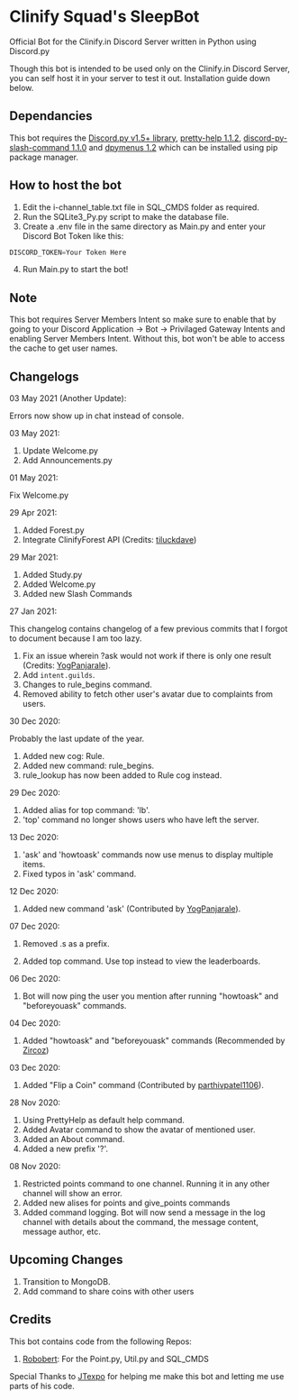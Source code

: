 # Clinify Squad's SleepBot

Official Bot for the Clinify.in Discord Server written in Python using Discord.py

Though this bot is intended to be used only on the Clinify.in Discord Server, you can self host it in your server to test it out. Installation guide down below.

## Dependancies

This bot requires the [Discord.py v1.5+ library](https://discordpy.readthedocs.io/), [pretty-help 1.1.2](https://pypi.org/project/discord-pretty-help/), [discord-py-slash-command 1.1.0](https://pypi.org/project/discord-py-slash-command/) and [dpymenus 1.2](https://pypi.org/project/dpymenus/) which can be installed using pip package manager.

## How to host the bot

1. Edit the i-channel_table.txt file in SQL_CMDS folder as required.
2. Run the SQLite3_Py.py script to make the database file.
3. Create a .env file in the same directory as Main.py and enter your Discord Bot Token like this:

```py
DISCORD_TOKEN=Your Token Here
```

4. Run Main.py to start the bot!

## Note

This bot requires Server Members Intent so make sure to enable that by going to your Discord Application -> Bot -> Privilaged Gateway Intents and enabling Server Members Intent. Without this, bot won't be able to access the cache to get user names.

## Changelogs

03 May 2021 (Another Update):

Errors now show up in chat instead of console.

03 May 2021:

1. Update Welcome.py
2. Add Announcements.py

01 May 2021:

Fix Welcome.py

29 Apr 2021:

1. Added Forest.py
2. Integrate ClinifyForest API (Credits: [tiluckdave](https://github.com/tiluckdave))

29 Mar 2021:

1. Added Study.py
2. Added Welcome.py
3. Added new Slash Commands

27 Jan 2021:

This changelog contains changelog of a few previous commits that I forgot to document because I am too lazy.

1. Fix an issue wherein ?ask would not work if there is only one result (Credits: [YogPanjarale](https://github.com/YogPanjarale)).
2. Add `intent.guilds`.
3. Changes to rule_begins command.
4. Removed ability to fetch other user's avatar due to complaints from users.

30 Dec 2020:

Probably the last update of the year.

1. Added new cog: Rule.
2. Added new command: rule_begins.
3. rule_lookup has now been added to Rule cog instead.

29 Dec 2020:

1. Added alias for top command: 'lb'.
2. 'top' command no longer shows users who have left the server.

13 Dec 2020:

1. 'ask' and 'howtoask' commands now use menus to display multiple items.
2. Fixed typos in 'ask' command.

12 Dec 2020:

1. Added new command 'ask' (Contributed by [YogPanjarale](https://github.com/YogPanjarale)).

07 Dec 2020:

1. Removed .s as a prefix.

2. Added top command. Use top instead to view the leaderboards.

06 Dec 2020:

1. Bot will now ping the user you mention after running "howtoask" and "beforeyouask" commands.

04 Dec 2020:

1. Added "howtoask" and "beforeyouask" commands (Recommended by [Zircoz](https://github.com/Zircoz))

03 Dec 2020:

1. Added "Flip a Coin" command (Contributed by [parthivpatel1106](https://github.com/parthivpatel1106)).

28 Nov 2020:

1. Using PrettyHelp as default help command.
2. Added Avatar command to show the avatar of mentioned user.
3. Added an About command.
4. Added a new prefix '?'.

08 Nov 2020:

1. Restricted points command to one channel. Running it in any other channel will show an error.
2. Added new alises for points and give_points commands
3. Added command logging. Bot will now send a message in the log channel with details about the command, the message content, message author, etc.

## Upcoming Changes

1. Transition to MongoDB.
2. Add command to share coins with other users

## Credits

This bot contains code from the following Repos:

1. [Robobert](https://github.com/JTexpo/Robobert): For the Point.py, Util.py and SQL_CMDS

Special Thanks to [JTexpo](https://github.com/JTexpo) for helping me make this bot and letting me use parts of his code.
